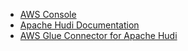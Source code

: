 * [AWS Console](https://console.aws.amazon.com)
* [Apache Hudi Documentation](https://hudi.apache.org/)
* [AWS Glue Connector for Apache Hudi](https://aws.amazon.com/marketplace/pp/prodview-zv3vmwbkuat2e)